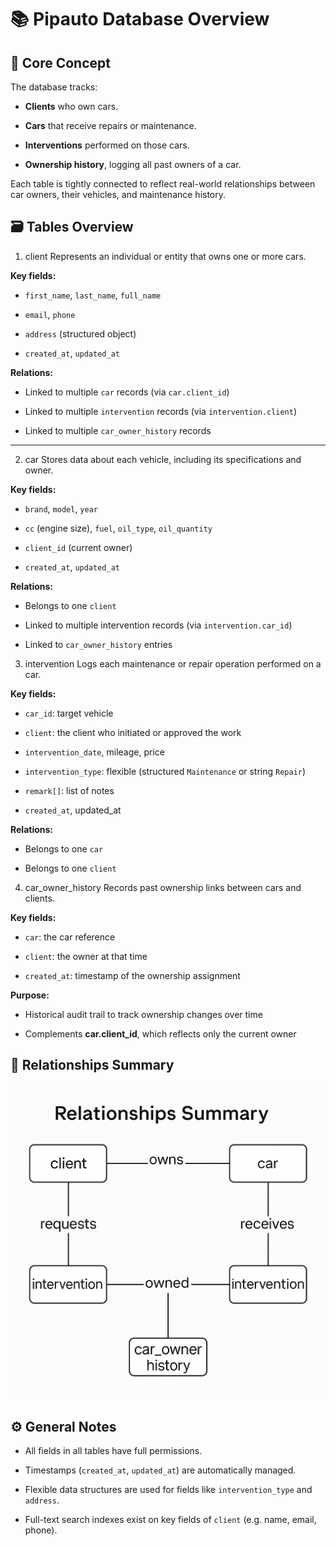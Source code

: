 # 📚  Pipauto Database Overview

## 🧩 Core Concept

The database tracks:

- **Clients** who own cars.

- **Cars** that receive repairs or maintenance.

- **Interventions** performed on those cars.

- **Ownership history**, logging all past owners of a car.

Each table is tightly connected to reflect real-world relationships between car owners, their vehicles, and maintenance history.

## 🗃️ Tables Overview

1. client
Represents an individual or entity that owns one or more cars.

**Key fields:**

- `first_name`, `last_name`, `full_name` 

- `email`, `phone` 

- `address` (structured object)

- `created_at`, `updated_at` 

**Relations:**

- Linked to multiple `car` records (via `car.client_id`)

- Linked to multiple `intervention` records (via `intervention.client`)

- Linked to multiple `car_owner_history` records

---

2. car
Stores data about each vehicle, including its specifications and owner.

**Key fields:**

- `brand`, `model`, `year` 

- `cc` (engine size), `fuel`, `oil_type`, `oil_quantity` 

- `client_id` (current owner)

- `created_at`, `updated_at` 

**Relations:**

- Belongs to one `client` 

- Linked to multiple intervention records (via `intervention.car_id`)

- Linked to `car_owner_history` entries

3. intervention
Logs each maintenance or repair operation performed on a car.

**Key fields:**

- `car_id`: target vehicle

- `client`: the client who initiated or approved the work

- `intervention_date`, mileage, price

- `intervention_type`: flexible (structured `Maintenance` or string `Repair`)

- `remark[]`: list of notes

- `created_at`, updated_at

**Relations:**

- Belongs to one `car` 

- Belongs to one `client` 

4. car_owner_history
Records past ownership links between cars and clients.

**Key fields:**

- `car`: the car reference

- `client`: the owner at that time

- `created_at`: timestamp of the ownership assignment

**Purpose:**

- Historical audit trail to track ownership changes over time

- Complements **car.client_id**, which reflects only the current owner

## 🔗 Relationships Summary

![database relationships](./relations.png)

## ⚙️ General Notes

- All fields in all tables have full permissions.

- Timestamps (`created_at`, `updated_at`) are automatically managed.

- Flexible data structures are used for fields like `intervention_type` and `address`.

- Full-text search indexes exist on key fields of `client` (e.g. name, email, phone).

